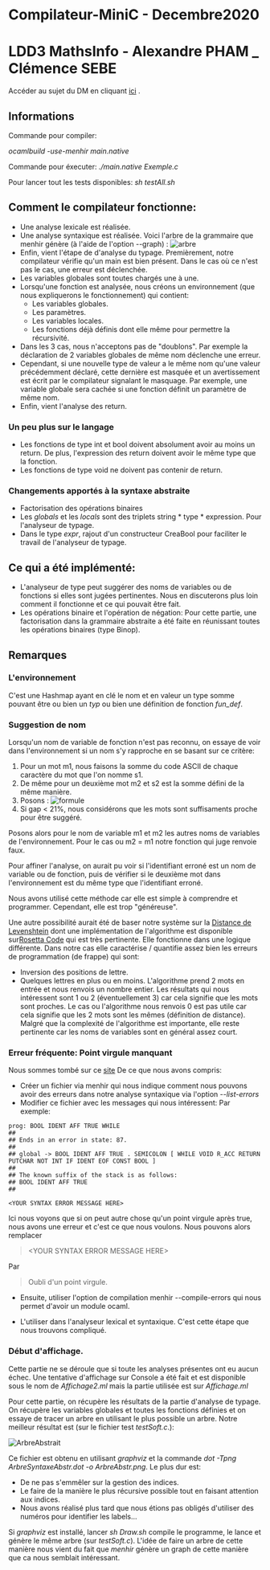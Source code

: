 # Compilateur-MiniC - Decembre2020

# LDD3 MathsInfo - Alexandre PHAM _ Clémence SEBE

Accéder au sujet du DM en cliquant [ici](https://www.lri.fr/~blsk/CompilationLDD3/dm-mnc.html) .

## Informations

Commande pour compiler:

*ocamlbuild -use-menhir main.native*

Commande pour éxecuter:
*./main.native Exemple.c*

Pour lancer tout les tests disponibles:
*sh testAll.sh*

## Comment le compilateur fonctionne:
* Une analyse lexicale est réalisée.
* Une analyse syntaxique est réalisée. Voici l'arbre de la grammaire que menhir génère (à l'aide de l'option --graph) : ![arbre](res/ArbreDuLangage.png)
* Enfin, vient l'étape de d'analyse du typage. Premièrement, notre compilateur vérifie qu'un main est bien présent. Dans le cas où ce n'est pas le cas, une erreur est déclenchée.
* Les variables globales sont toutes chargés une à une.
* Lorsqu'une fonction est analysée, nous créons un environnement (que nous expliquerons le fonctionnement) qui contient:
    * Les variables globales.
    * Les paramètres.
    * Les variables locales.
    * Les fonctions déjà définis dont elle même pour permettre la récursivité.
* Dans les 3 cas, nous n'acceptons pas de "doublons".
    Par exemple la déclaration de 2 variables globales de même nom déclenche une erreur. 
* Cependant, si une nouvelle type de valeur a le même nom qu'une valeur précédemment déclaré, cette dernière est masquée et un avertissement est écrit par le compilateur signalant le masquage.
    Par exemple, une variable globale sera cachée si une fonction définit un paramètre de même nom.
* Enfin, vient l'analyse des return.

### Un peu plus sur le langage 
* Les fonctions de type int et bool doivent absolument avoir au moins un return. De plus, l'expression des return doivent avoir le même type que la fonction.
* Les fonctions de type void ne doivent pas contenir de return.

### Changements apportés à la syntaxe abstraite
* Factorisation des opérations binaires
* Les *globals* et les *locals* sont des triplets string * type * expression. Pour l'analyseur de typage.
* Dans le type *expr*, rajout d'un constructeur CreaBool pour faciliter le travail de l'analyseur de typage.

## Ce qui a été implémenté:
* L'analyseur de type peut suggérer des noms de variables ou de fonctions si elles sont jugées pertinentes. Nous en discuterons plus loin comment il fonctionne et ce qui pouvait être fait.
* Les opérations binaire et l'opération de négation: Pour cette partie, une factorisation dans la grammaire abstraite a été faite en réunissant toutes les opérations binaires (type Binop).


## Remarques

### L'environnement
C'est une Hashmap ayant en clé le nom et en valeur un type somme pouvant être ou bien un *typ* ou bien une définition de fonction *fun_def*.

### Suggestion de nom
Lorsqu'un nom de variable de fonction n'est pas reconnu, on essaye de voir dans l'environnement si un nom s'y rapproche en se basant sur ce critère:
1. Pour un mot m1, nous faisons la somme du code ASCII de chaque caractère du mot que l'on nomme s1.
2. De même pour un deuxième mot m2 et s2 est la somme défini de la même manière.
3. Posons : ![formule](res/formule.png)
4. Si gap < 21%, nous considérons que les mots sont suffisaments proche pour être suggéré.

Posons alors pour le nom de variable m1 et m2 les autres noms de variables de l'environnement. Pour le cas ou m2 = m1 notre fonction qui juge renvoie faux.

Pour affiner l'analyse, on aurait pu voir si l'identifiant erroné est un nom de variable ou de fonction, puis de  vérifier si le deuxième mot dans l'environnement est du même type que l'identifiant erroné.

Nous avons utilisé cette méthode car elle est simple à comprendre et programmer. Cependant, elle est trop "généreuse".

Une autre possibilité aurait été de baser notre système sur la [Distance de Levenshtein](https://fr.wikipedia.org/wiki/Distance_de_Levenshtein) dont une implémentation de l'algorithme est disponible sur[Rosetta Code](http://www.rosettacode.org/wiki/Rosetta_Code) qui est très pertinente. Elle fonctionne dans une logique différente. Dans notre cas elle caractérise / quantifie assez bien les erreurs de programmation (de frappe) qui sont:
* Inversion des positions de lettre.
* Quelques lettres en plus ou en moins.
L'algorithme prend 2 mots en entrée et nous renvois un nombre entier. Les résultats qui nous intéressent sont 1 ou 2 (éventuellement 3) car cela signifie que les mots sont proches. Le cas ou l'algorithme nous renvois 0 est pas utile  car cela signifie que les 2 mots sont les mêmes (définition de distance).
Malgré que la complexité de l'algorithme est importante, elle reste pertinente car les noms de variables sont en général assez court.

### Erreur fréquente: Point virgule manquant
Nous sommes tombé sur ce [site](https://baturin.org/blog/declarative-parse-error-reporting-with-menhir/)
De ce que nous avons compris:
* Créer un fichier via menhir qui nous indique comment nous pouvons avoir des erreurs dans notre analyse syntaxique via l'option *--list-errors*
* Modifier ce fichier avec les messages qui nous intéressent: Par exemple:

```
prog: BOOL IDENT AFF TRUE WHILE
##
## Ends in an error in state: 87.
##
## global -> BOOL IDENT AFF TRUE . SEMICOLON [ WHILE VOID R_ACC RETURN PUTCHAR NOT INT IF IDENT EOF CONST BOOL ]
##
## The known suffix of the stack is as follows:
## BOOL IDENT AFF TRUE
##

<YOUR SYNTAX ERROR MESSAGE HERE>
 ```
 
 Ici nous voyons que si on peut autre chose qu'un point virgule après true, nous avons une erreur et c'est ce que nous voulons.
 Nous pouvons alors remplacer 
 > \<YOUR SYNTAX ERROR MESSAGE HERE\>
 
 Par
 > Oubli d'un point virgule.
 
 * Ensuite, utiliser l'option de compilation menhir --compile-errors qui nous permet d'avoir un module ocaml.

 * L'utiliser dans l'analyseur lexical et syntaxique. C'est cette étape que nous trouvons compliqué.


 ### Début d'affichage.
 Cette partie ne se déroule que si toute les analyses présentes ont eu aucun échec.
Une tentative d'affichage sur Console a été fait et est disponible sous le nom de *Affichage2.ml* mais la partie utilisée est sur *Affichage.ml*

 Pour cette partie, on récupère les résultats de la partie d'analyse de typage.
 On récupère les variables globales et toutes les fonctions définies et on essaye de tracer un arbre en utilisant le plus possible un arbre. Notre meilleur résultat est (sur le fichier test *testSoft.c*.):
 
 ![ArbreAbstrait](res/ArbreAbstrait.png) 


Ce fichier est obtenu en utilisant *graphviz* et la commande *dot -Tpng ArbreSyntaxeAbstr.dot -o ArbreAbstr.png*.
Le plus dur est:
* De ne pas s'emmêler sur la gestion des indices.
* Le faire de la manière le plus récursive possible tout en faisant attention aux indices.
* Nous avons réalisé plus tard  que nous étions pas obligés d'utiliser des numéros pour identifier les labels...

Si *graphviz* est installé, lancer *sh Draw.sh* compile le programme, le lance et génère le même arbre (sur *testSoft.c*).
L'idée de faire un arbre de cette manière nous vient du fait que *menhir* génère un graph de cette manière que ca nous semblait intéressant.